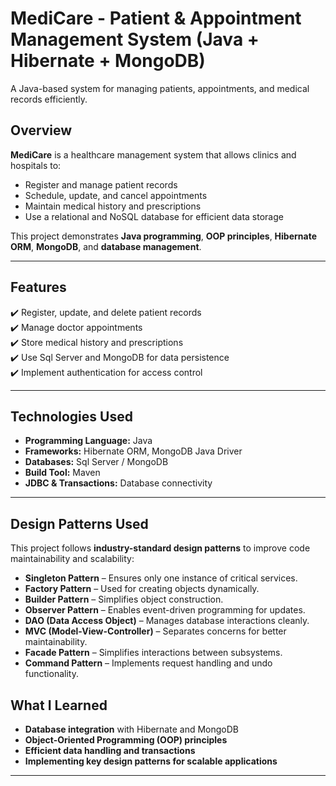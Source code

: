 # MediCare - Patient & Appointment Management System (Java + Hibernate + MongoDB)
A Java-based system for managing patients, appointments, and medical records efficiently.

## Overview
**MediCare** is a healthcare management system that allows clinics and hospitals to:
- Register and manage patient records   
- Schedule, update, and cancel appointments   
- Maintain medical history and prescriptions   
- Use a relational and NoSQL database for efficient data storage  

This project demonstrates **Java programming**, **OOP principles**, **Hibernate ORM**, **MongoDB**, and **database management**.

---

##  Features
✔️ Register, update, and delete patient records  
✔️ Manage doctor appointments  
✔️ Store medical history and prescriptions  
✔️ Use Sql Server and MongoDB for data persistence  
✔️ Implement authentication for access control 

---

##  Technologies Used
- **Programming Language:** Java  
- **Frameworks:** Hibernate ORM, MongoDB Java Driver  
- **Databases:** Sql Server / MongoDB  
- **Build Tool:** Maven  
- **JDBC & Transactions:** Database connectivity  

---

## Design Patterns Used
This project follows **industry-standard design patterns** to improve code maintainability and scalability:
- **Singleton Pattern** – Ensures only one instance of critical services.
- **Factory Pattern** – Used for creating objects dynamically.
- **Builder Pattern** – Simplifies object construction.
- **Observer Pattern** – Enables event-driven programming for updates.
- **DAO (Data Access Object)** – Manages database interactions cleanly.
- **MVC (Model-View-Controller)** – Separates concerns for better maintainability.
- **Facade Pattern** – Simplifies interactions between subsystems.
- **Command Pattern** – Implements request handling and undo functionality.

## What I Learned
- **Database integration** with Hibernate and MongoDB  
- **Object-Oriented Programming (OOP) principles**  
- **Efficient data handling and transactions**  
- **Implementing key design patterns for scalable applications**  
---
